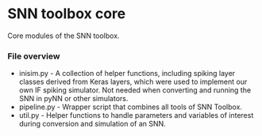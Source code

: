 # SNN toolbox core

Core modules of the SNN toolbox.


### File overview

* inisim.py - A collection of helper functions, including spiking layer classes derived from
  Keras layers, which were used to implement our own IF spiking simulator. Not needed when 
  converting and running the SNN in pyNN or other simulators.
* pipeline.py - Wrapper script that combines all tools of SNN Toolbox.
* util.py - Helper functions to handle parameters and variables of interest during
  conversion and simulation of an SNN.
